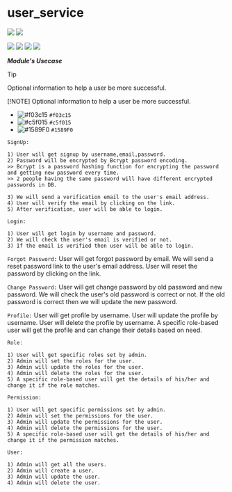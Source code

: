 # user_service

![](https://img.shields.io/badge/django-%23092E20.svg?style=for-the-badge&logo=django&logoColor=white)
![](https://img.shields.io/badge/Python-14354C?style=for-the-badge&logo=python&logoColor=white)

![](https://img.shields.io/badge/REST_API-009688?style=for-the-badge&logo=rest-api&logoColor=white)
![](https://img.shields.io/badge/JSON_Web_Tokens-000000?style=for-the-badge&logo=json-web-tokens&logoColor=white)
![](https://img.shields.io/badge/Postman-FF6C37?style=for-the-badge&logo=postman&logoColor=white)
![](https://img.shields.io/badge/DRF-092E20?style=for-the-badge&logo=djangorestframework&logoColor=white)


_**Module's Usecase**_

> [!TIP]
> Optional information to help a user be more successful.
> 
> [!NOTE]
> Optional information to help a user be more successful.
> 






- ![#f03c15](https://placehold.co/15x15/f03c15/f03c15.png) `#f03c15`
- ![#c5f015](https://placehold.co/15x15/c5f015/c5f015.png) `#c5f015`
- ![#1589F0](https://placehold.co/15x15/1589F0/1589F0.png) `#1589F0`




`SignUp:`

    1) User will get signup by username,email,password.
    2) Password will be encrypted by Bcrypt password encoding.
    >> Bcrypt is a password hashing function for encrypting the password and getting new password every time.
    >> 2 people having the same password will have different encrypted passwords in DB.

    3) We will send a verification email to the user's email address.
    4) User will verify the email by clicking on the link.
    5) After verification, user will be able to login.
    
`Login:`

    1) User will get login by username and password.
    2) We will check the user's email is verified or not.
    3) If the email is verified then user will be able to login.

`Forgot Password:`
    User will get forgot password by email.
    We will send a reset password link to the user's email address.
    User will reset the password by clicking on the link.

`Change Password:`
    User will get change password by old password and new password.
    We will check the user's old password is correct or not.
    If the old password is correct then we will update the new password.

`Profile:`
    User will get profile by username.
    User will update the profile by username.
    User will delete the profile by username.
    A specific role-based user will get the profile and can change their details based on need.

`Role:`

    1) User will get specific roles set by admin.
    2) Admin will set the roles for the user.
    3) Admin will update the roles for the user.
    4) Admin will delete the roles for the user.
    5) A specific role-based user will get the details of his/her and change it if the role matches.

`Permission:`

    1) User will get specific permissions set by admin.
    2) Admin will set the permissions for the user.
    3) Admin will update the permissions for the user.
    4) Admin will delete the permissions for the user.
    5) A specific role-based user will get the details of his/her and change it if the permission matches.

`User:`

    1) Admin will get all the users.
    2) Admin will create a user.
    3) Admin will update the user.
    4) Admin will delete the user.
    
    

